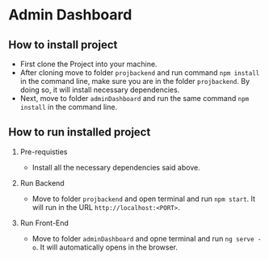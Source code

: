 # Admin Dashboard

## How to install project

- First clone the Project into your machine.
- After cloning move to folder `projbackend` and run command `npm install` in the command line, make sure you are in the folder `projbackend`. By doing so, it will install necessary dependencies.
- Next, move to folder `adminDashboard` and run the same command `npm install` in the command line.

## How to run installed project

1. Pre-requisties

   - Install all the necessary dependencies said above.

2. Run Backend

   - Move to folder `projbackend` and open terminal and run `npm start`. It will run in the URL `http://localhost:<PORT>`.

3. Run Front-End
   - Move to folder `adminDashboard` and opne terminal and run `ng serve -o`. It will automatically opens in the browser.
